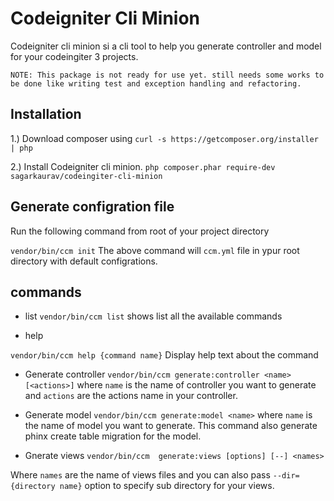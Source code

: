 # Codeigniter Cli Minion

Codeigniter cli minion si a cli tool to help you generate controller and model for your codeingiter 3 projects.

`NOTE: This package is not ready for use yet. still needs some works to be done like writing test and exception handling and refactoring.`
## Installation

1.) Download composer using
`curl -s https://getcomposer.org/installer | php`

2.) Install Codeigniter cli minion.
`php composer.phar require-dev sagarkaurav/codeingiter-cli-minion`

## Generate configration file

Run the following command from root of your project directory

`vendor/bin/ccm init`
The above command will `ccm.yml` file in ypur root directory with default configrations.

## commands

* list
`vendor/bin/ccm list` shows list all the available commands

* help

`vendor/bin/ccm help {command name}` Display help text about the command

* Generate controller
`vendor/bin/ccm generate:controller <name> [<actions>]`
where `name` is the name of controller you want to generate
and `actions` are the actions name in your controller.

* Generate model
`vendor/bin/ccm generate:model <name>`
where `name` is the name of model you want to generate.
This command also generate phinx create table migration for the model.

* Gnerate views
`vendor/bin/ccm  generate:views [options] [--] <names>`

Where `names` are the name of views files
and you can also pass `--dir={directory name}` option to specify sub directory for your views.
